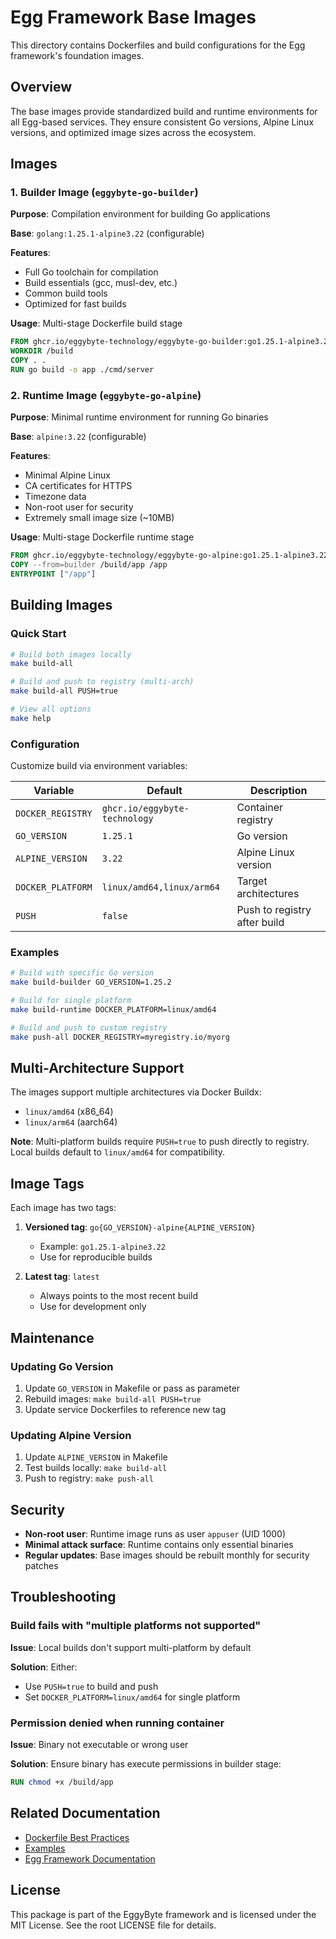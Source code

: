 # Egg Framework Base Images

This directory contains Dockerfiles and build configurations for the Egg framework's foundation images.

## Overview

The base images provide standardized build and runtime environments for all Egg-based services. They ensure consistent Go versions, Alpine Linux versions, and optimized image sizes across the ecosystem.

## Images

### 1. Builder Image (`eggybyte-go-builder`)

**Purpose**: Compilation environment for building Go applications

**Base**: `golang:1.25.1-alpine3.22` (configurable)

**Features**:
- Full Go toolchain for compilation
- Build essentials (gcc, musl-dev, etc.)
- Common build tools
- Optimized for fast builds

**Usage**: Multi-stage Dockerfile build stage
```dockerfile
FROM ghcr.io/eggybyte-technology/eggybyte-go-builder:go1.25.1-alpine3.22 AS builder
WORKDIR /build
COPY . .
RUN go build -o app ./cmd/server
```

### 2. Runtime Image (`eggybyte-go-alpine`)

**Purpose**: Minimal runtime environment for running Go binaries

**Base**: `alpine:3.22` (configurable)

**Features**:
- Minimal Alpine Linux
- CA certificates for HTTPS
- Timezone data
- Non-root user for security
- Extremely small image size (~10MB)

**Usage**: Multi-stage Dockerfile runtime stage
```dockerfile
FROM ghcr.io/eggybyte-technology/eggybyte-go-alpine:go1.25.1-alpine3.22
COPY --from=builder /build/app /app
ENTRYPOINT ["/app"]
```

## Building Images

### Quick Start

```bash
# Build both images locally
make build-all

# Build and push to registry (multi-arch)
make build-all PUSH=true

# View all options
make help
```

### Configuration

Customize build via environment variables:

| Variable          | Default                              | Description                     |
|-------------------|--------------------------------------|---------------------------------|
| `DOCKER_REGISTRY` | `ghcr.io/eggybyte-technology`        | Container registry              |
| `GO_VERSION`      | `1.25.1`                             | Go version                      |
| `ALPINE_VERSION`  | `3.22`                               | Alpine Linux version            |
| `DOCKER_PLATFORM` | `linux/amd64,linux/arm64`            | Target architectures            |
| `PUSH`            | `false`                              | Push to registry after build    |

### Examples

```bash
# Build with specific Go version
make build-builder GO_VERSION=1.25.2

# Build for single platform
make build-runtime DOCKER_PLATFORM=linux/amd64

# Build and push to custom registry
make push-all DOCKER_REGISTRY=myregistry.io/myorg
```

## Multi-Architecture Support

The images support multiple architectures via Docker Buildx:

- `linux/amd64` (x86_64)
- `linux/arm64` (aarch64)

**Note**: Multi-platform builds require `PUSH=true` to push directly to registry. Local builds default to `linux/amd64` for compatibility.

## Image Tags

Each image has two tags:

1. **Versioned tag**: `go{GO_VERSION}-alpine{ALPINE_VERSION}`
   - Example: `go1.25.1-alpine3.22`
   - Use for reproducible builds

2. **Latest tag**: `latest`
   - Always points to the most recent build
   - Use for development only

## Maintenance

### Updating Go Version

1. Update `GO_VERSION` in Makefile or pass as parameter
2. Rebuild images: `make build-all PUSH=true`
3. Update service Dockerfiles to reference new tag

### Updating Alpine Version

1. Update `ALPINE_VERSION` in Makefile
2. Test builds locally: `make build-all`
3. Push to registry: `make push-all`

## Security

- **Non-root user**: Runtime image runs as user `appuser` (UID 1000)
- **Minimal attack surface**: Runtime contains only essential binaries
- **Regular updates**: Base images should be rebuilt monthly for security patches

## Troubleshooting

### Build fails with "multiple platforms not supported"

**Issue**: Local builds don't support multi-platform by default

**Solution**: Either:
- Use `PUSH=true` to build and push
- Set `DOCKER_PLATFORM=linux/amd64` for single platform

### Permission denied when running container

**Issue**: Binary not executable or wrong user

**Solution**: Ensure binary has execute permissions in builder stage:
```dockerfile
RUN chmod +x /build/app
```

## Related Documentation

- [Dockerfile Best Practices](../docs/dockerfile-rules.md)
- [Examples](../examples/README.md)
- [Egg Framework Documentation](../README.md)

## License

This package is part of the EggyByte framework and is licensed under the MIT License.
See the root LICENSE file for details.

